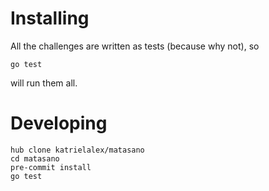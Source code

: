 # Installing #

All the challenges are written as tests (because why not), so

```
go test
```

will run them all.

# Developing #

```
hub clone katrielalex/matasano
cd matasano
pre-commit install
go test
```
